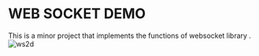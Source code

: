 # WEB SOCKET DEMO

This is a minor project that implements the functions of websocket library . 
![ws2d](https://github.com/user-attachments/assets/405d8f55-830a-4e0c-867f-737e93f82a59)
